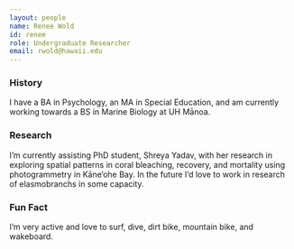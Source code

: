 ```yaml
---
layout: people
name: Renee Wold
id: renee
role: Undergraduate Researcher
email: rwold@hawaii.edu
---
```


### History

I have a BA in Psychology, an MA in Special Education, and am currently working towards a BS in Marine Biology at UH Mānoa.


### Research

I’m currently assisting PhD student, Shreya Yadav, with her research in exploring spatial patterns in coral bleaching, recovery, and mortality using photogrammetry in Kāne‘ohe Bay. In the future I’d love to work in research of elasmobranchs in some capacity.

### Fun Fact

I’m very active and love to surf, dive, dirt bike, mountain bike, and wakeboard.
